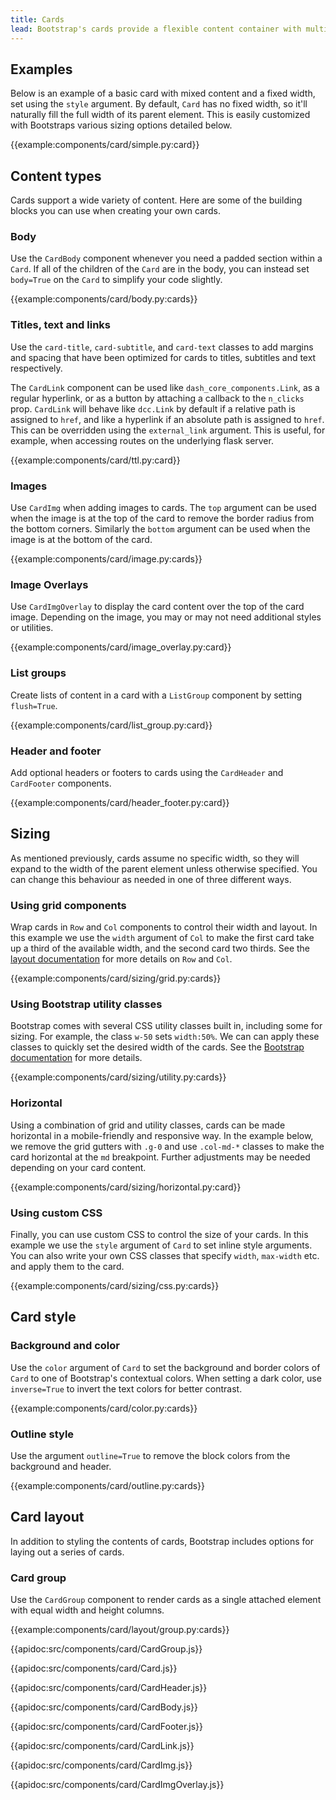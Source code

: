 ```yaml
---
title: Cards
lead: Bootstrap's cards provide a flexible content container with multiple variants and options.
---
```


## Examples

Below is an example of a basic card with mixed content and a fixed width, set using the `style` argument. By default, `Card` has no fixed width, so it'll naturally fill the full width of its parent element. This is easily customized with Bootstraps various sizing options detailed below.

{{example:components/card/simple.py:card}}

## Content types

Cards support a wide variety of content. Here are some of the building blocks you can use when creating your own cards.

### Body

Use the `CardBody` component whenever you need a padded section within a `Card`. If all of the children of the `Card` are in the body, you can instead set `body=True` on the `Card` to simplify your code slightly.

{{example:components/card/body.py:cards}}

### Titles, text and links

Use the `card-title`, `card-subtitle`, and `card-text` classes to add margins and spacing that have been optimized for cards to titles, subtitles and text respectively.

The `CardLink` component can be used like `dash_core_components.Link`, as a regular hyperlink, or as a button by attaching a callback to the `n_clicks` prop. `CardLink` will behave like `dcc.Link` by default if a relative path is assigned to `href`, and like a hyperlink if an absolute path is assigned to `href`. This can be overridden using the `external_link` argument. This is useful, for example, when accessing routes on the underlying flask server.

{{example:components/card/ttl.py:card}}

### Images

Use `CardImg` when adding images to cards. The `top` argument can be used when the image is at the top of the card to remove the border radius from the bottom corners. Similarly the `bottom` argument can be used when the image is at the bottom of the card.

{{example:components/card/image.py:cards}}

### Image Overlays

Use `CardImgOverlay` to display the card content over the top of the card image. Depending on the image, you may or may not need additional styles or utilities.

{{example:components/card/image_overlay.py:card}}

### List groups

Create lists of content in a card with a `ListGroup` component by setting `flush=True`.

{{example:components/card/list_group.py:card}}

### Header and footer

Add optional headers or footers to cards using the `CardHeader` and `CardFooter` components.

{{example:components/card/header_footer.py:card}}

## Sizing

As mentioned previously, cards assume no specific width, so they will expand to the width of the parent element unless otherwise specified. You can change this behaviour as needed in one of three different ways.

### Using grid components

Wrap cards in `Row` and `Col` components to control their width and layout. In this example we use the `width` argument of `Col` to make the first card take up a third of the available width, and the second card two thirds. See the [layout documentation](/l/components/layout) for more details on `Row` and `Col`.

{{example:components/card/sizing/grid.py:cards}}

### Using Bootstrap utility classes

Bootstrap comes with several CSS utility classes built in, including some for sizing. For example, the class `w-50` sets `width:50%`. We can can apply these classes to quickly set the desired width of the cards. See the [Bootstrap documentation](https://getbootstrap.com/docs/4.3/utilities/sizing/) for more details.

{{example:components/card/sizing/utility.py:cards}}

### Horizontal

Using a combination of grid and utility classes, cards can be made horizontal in a mobile-friendly and responsive way. In the example below, we remove the grid gutters with `.g-0` and use `.col-md-*` classes to make the card horizontal at the `md` breakpoint. Further adjustments may be needed depending on your card content.

{{example:components/card/sizing/horizontal.py:card}}

### Using custom CSS

Finally, you can use custom CSS to control the size of your cards. In this example we use the `style` argument of `Card` to set inline style arguments. You can also write your own CSS classes that specify `width`, `max-width` etc. and apply them to the card.

{{example:components/card/sizing/css.py:cards}}

## Card style

### Background and color

Use the `color` argument of `Card` to set the background and border colors of `Card` to one of Bootstrap's contextual colors. When setting a dark color, use `inverse=True` to invert the text colors for better contrast.

{{example:components/card/color.py:cards}}

### Outline style

Use the argument `outline=True` to remove the block colors from the background and header.

{{example:components/card/outline.py:cards}}

## Card layout

In addition to styling the contents of cards, Bootstrap includes options for laying out a series of cards.

### Card group

Use the `CardGroup` component to render cards as a single attached element with equal width and height columns.

{{example:components/card/layout/group.py:cards}}

{{apidoc:src/components/card/CardGroup.js}}

{{apidoc:src/components/card/Card.js}}

{{apidoc:src/components/card/CardHeader.js}}

{{apidoc:src/components/card/CardBody.js}}

{{apidoc:src/components/card/CardFooter.js}}

{{apidoc:src/components/card/CardLink.js}}

{{apidoc:src/components/card/CardImg.js}}

{{apidoc:src/components/card/CardImgOverlay.js}}
